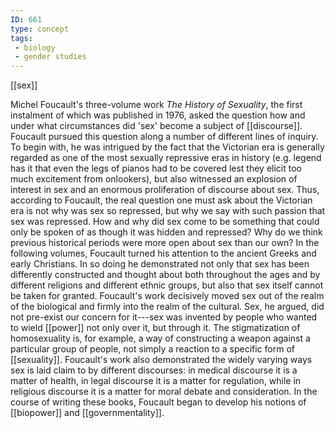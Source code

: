 ```yaml
---
ID: 661
type: concept
tags: 
 - biology
 - gender studies
---
```


[[sex]]

 Michel Foucault's
three-volume work *The History of Sexuality*, the first instalment of
which was published in 1976, asked the question how and under what
circumstances did 'sex' become a subject of
[[discourse]]. Foucault
pursued this question along a number of different lines of inquiry. To
begin with, he was intrigued by the fact that the Victorian era is
generally regarded as one of the most sexually repressive eras in
history (e.g. legend has it that even the legs of pianos had to be
covered lest they elicit too much excitement from onlookers), but also
witnessed an explosion of interest in sex and an enormous proliferation
of discourse about sex. Thus, according to Foucault, the real question
one must ask about the Victorian era is not why was sex so repressed,
but why we say with such passion that sex was repressed. How and why did
sex come to be something that could only be spoken of as though it was
hidden and repressed? Why do we think previous historical periods were
more open about sex than our own? In the following volumes, Foucault
turned his attention to the ancient Greeks and early Christians. In so
doing he demonstrated not only that sex has been differently constructed
and thought about both throughout the ages and by different religions
and different ethnic groups, but also that sex itself cannot be taken
for granted. Foucault's work decisively moved sex out of the realm of
the biological and firmly into the realm of the cultural. Sex, he
argued, did not pre-exist our concern for it---sex was invented by
people who wanted to wield
[[power]] not only over it,
but through it. The stigmatization of homosexuality is, for example, a
way of constructing a weapon against a particular group of people, not
simply a reaction to a specific form of
[[sexuality]]. Foucault's
work also demonstrated the widely varying ways sex is laid claim to by
different discourses: in medical discourse it is a matter of health, in
legal discourse it is a matter for regulation, while in religious
discourse it is a matter for moral debate and consideration. In the
course of writing these books, Foucault began to develop his notions of
[[biopower]] and
[[governmentality]].
